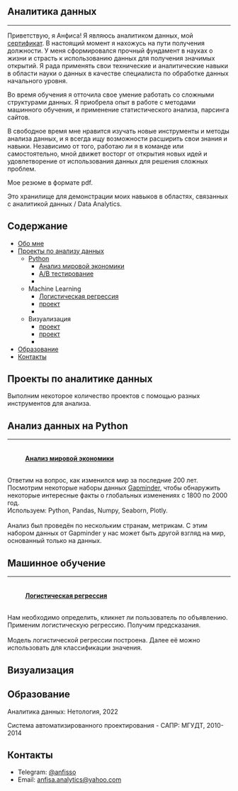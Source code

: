 <h2 id="about">Аналитика данных</h2>

*** 
Приветствую, я Анфиса! Я являюсь аналитиком данных, мой [сертификат](https://github.com/AnfisaAnalytics/myProfile/blob/eb560867ebc51615d8c81b7ddb83ab86522ccdbf/file/%D0%A1%D0%B5%D1%80%D1%82%D0%B8%D1%84%D0%B8%D0%BA%D0%B0%D1%82%20%D0%BD%D0%B5%D1%82%D0%BE%D0%BB%D0%BE%D0%B3%D0%B8%D1%8F.pdf). В настоящий момент я нахожусь на пути получения должности. У меня сформировался прочный фундамент в науках о жизни и страсть к использованию данных для получения значимых открытий. Я рада применять свои технические и аналитические навыки в области науки о данных в качестве специалиста по обработке данных начального уровня.

Во время обучения я отточила свое умение работать со сложными структурами данных. Я приобрела опыт в работе с методами машинного обучения, и применение статистического анализа, парсинга сайтов. 

В свободное время мне нравится изучать новые инструменты и методы анализа данных, и я всегда ищу возможности расширить свои знания и навыки. Независимо от того, работаю ли я в команде или самостоятельно, мной движет восторг от открытия новых идей и удовлетворение от использования данных для решения сложных проблем.

Мое резюме в формате pdf.

Это хранилище для демонстрации моих навыков в областях, связанных с аналитикой данных / Data Analytics.

## Содержание
<ul>
  <li><a href="#about">Обо мне</a></li>
  <li>
    <a href="#project">Проекты по анализу данных
     <ul> 
         <li>Python
    <ul>
      <li><a href="#p1">Анализ мировой экономики</a></li>
      <li><a href="#p2">A/B тестирование</a></li>
      <li><a href="#p3"></a></li>
    </ul>
  </li>
  <li>Machine Learning
    <ul>
      <li><a href="#p4">Логистическая регрессия</a></li>
      <li><a href="#p5">проект</a></li>
      <li><a href="#p6"></a></li>
    </ul>
  </li>
  <li>Визуализация
    <ul>
      <li><a href="#p1">проект</a></li>
      <li><a href="#p2">проект</a></li>
      <li><a href="#p2"></a></li>
    </ul>
  </li>
</a>
         </ul>
</li>
  <li><a href="#education">Образование</a></li>
  <li><a href="#contacts">Контакты</a></li>
</ul>


<h2 id="project">Проекты по аналитике данных</h2>
 Выполним некоторое количество проектов с помощью разных инструментов для анализа.
 <h2>Анализ данных на Python</h2>

***  
<h4 id="p1" style='display: inline-block; margin-left: 40px;'><a href="https://github.com/AnfisaAnalytics/myProfile/blob/590d2962cf47f9248d527c75596531544ee13437/portfolio/01%20-%20Data%20Analysis%20with%20Python/Analysis_economic.ipynb">Анализ мировой экономики</a></h4>
<p>
Ответим на вопрос, как изменился мир за последние 200 лет.<br>
Посмотрим некоторые наборы данных <a href="https://www.gapminder.org">Gapminder</a>, чтобы обнаружить некоторые интересные факты о глобальных изменениях с 1800 по 2000 год.
<br>
Используем: Python, Pandas, Numpy, Seaborn, Plotly.
<br><br>
 Анализ был проведён по нескольким странам, метрикам. С этим набором данных от Gapminder у нас может быть другой взгляд на мир, основанный только на данных.</p>


<h2 id="p2">Машинное обучение</h2>

***
<h4 id="p4" style='display: inline-block; margin-left: 40px;'><a href="https://github.com/AnfisaAnalytics/myProfile/blob/61b41eb701201a38f8f684cd1280416ebd504a4a/portfolio/02%20-%20Machine%20Learning/%D0%9B%D0%BE%D0%B3%D0%B8%D1%81%D1%82%D0%B8%D1%87%D0%B5%D1%81%D0%BA%D0%B0%D1%8F%20%D1%80%D0%B5%D0%B3%D1%80%D0%B5%D1%81%D0%B8%D1%8F.ipynb">Логистическая регрессия</a></h4>
<p> 
Нам необходимо определить, кликнет ли пользователь по объявлению. Применим логистическую регрессию. Получим предсказания. 
<br><br>
 Модель логистической регрессии построена. Далее её можно использовать для классификации значения.</p>
 
 
 <h2 id="p3">Визуализация</h2>
  
  

<h2 id="education">Образование</h2>

Аналитика данных: Нетология, 2022

Система автоматизированного проектирования - САПР: МГУДТ, 2010-2014


<h2 id="contacts">Контакты</h2>

* Telegram: [@anfisso](https://t.me/anfisso)
* Email: [anfisa.analytics@yahoo.com](https://mail.yahoo.com)

